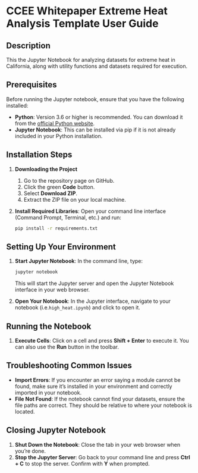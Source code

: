 # CCEE Whitepaper Extreme Heat Analysis Template User Guide

## Description

This the Jupyter Notebook for analyzing datasets for extreme heat in California, along with utility functions and datasets required for execution.

## Prerequisites

Before running the Jupyter notebook, ensure that you have the following installed:

- **Python**: Version 3.6 or higher is recommended. You can download it from the [official Python website](https://www.python.org/downloads/).
- **Jupyter Notebook**: This can be installed via pip if it is not already included in your Python installation.

## Installation Steps
1. **Downloading the Project**
    1. Go to the repository page on GitHub.
    2. Click the green **Code** button.
    3. Select **Download ZIP**.
    4. Extract the ZIP file on your local machine.

2. **Install Required Libraries**:
   Open your command line interface (Command Prompt, Terminal, etc.) and run:
   ```bash
   pip install -r requirements.txt
   ```

## Setting Up Your Environment
1. **Start Jupyter Notebook**:
   In the command line, type:
   ```bash
   jupyter notebook
   ```
   This will start the Jupyter server and open the Jupyter Notebook interface in your web browser.

2. **Open Your Notebook**:
   In the Jupyter interface, navigate to your notebook (i.e.`high_heat.ipynb`) and click to open it.

## Running the Notebook

1. **Execute Cells**:
   Click on a cell and press **Shift + Enter** to execute it. You can also use the **Run** button in the toolbar.


## Troubleshooting Common Issues

- **Import Errors**: If you encounter an error saying a module cannot be found, make sure it’s installed in your environment and correctly imported in your notebook.
- **File Not Found**: If the notebook cannot find your datasets, ensure the file paths are correct. They should be relative to where your notebook is located.

## Closing Jupyter Notebook

1. **Shut Down the Notebook**: Close the tab in your web browser when you’re done.
2. **Stop the Jupyter Server**: Go back to your command line and press **Ctrl + C** to stop the server. Confirm with **Y** when prompted.

